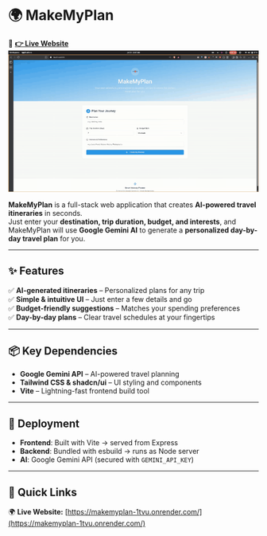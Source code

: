 # 🌍 MakeMyPlan
🎯 **[👉 Live Website](https://makemyplan-1tvu.onrender.com/)** 
![MakeMyPlan Demo](./super.gif)

**MakeMyPlan** is a full-stack web application that creates **AI-powered travel itineraries** in seconds.  
Just enter your **destination, trip duration, budget, and interests**, and MakeMyPlan will use **Google Gemini AI** to generate a **personalized day-by-day travel plan** for you.



---

## ✨ Features

✅ **AI-generated itineraries** – Personalized plans for any trip  
✅ **Simple & intuitive UI** – Just enter a few details and go  
✅ **Budget-friendly suggestions** – Matches your spending preferences  
✅ **Day-by-day plans** – Clear travel schedules at your fingertips  


---

## 📦 Key Dependencies

- **Google Gemini API** – AI-powered travel planning  
- **Tailwind CSS & shadcn/ui** – UI styling and components  
- **Vite** – Lightning-fast frontend build tool  

---

## 🚀 Deployment

- **Frontend**: Built with Vite → served from Express  
- **Backend**: Bundled with esbuild → runs as Node server  
- **AI**: Google Gemini API (secured with `GEMINI_API_KEY`)  

---

## 🔗 Quick Links

🌍 **Live Website:** [https://makemyplan-1tvu.onrender.com/](https://makemyplan-1tvu.onrender.com/)  
